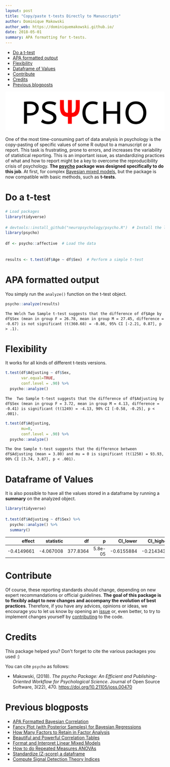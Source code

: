 ```yaml
---
layout: post
title: "Copy/paste t-tests Directly to Manuscripts"
author: Dominique Makowski
author_web: https://dominiquemakowski.github.io/
date: 2018-05-01
summary: APA formatting for t-tests.
---
```


-   [Do a t-test](#do-a-t-test)
-   [APA formatted output](#apa-formatted-output)
-   [Flexibility](#flexibility)
-   [Dataframe of Values](#dataframe-of-values)
-   [Contribute](#contribute)
-   [Credits](#credits)
-   [Previous blogposts](#previous-blogposts)

![](https://raw.githubusercontent.com/neuropsychology/psycho.R/master/vignettes/images/logo.PNG)

One of the most time-consuming part of data analysis in psychology is the copy-pasting of specific values of some R output to a manuscript or a report. This task is frustrating, prone to errors, and increases the variability of statistical reporting. This is an important issue, as standardizing practices of what and how to report might be a key to overcome the reproducibility crisis of psychology. **The [psycho](https://github.com/neuropsychology/psycho.R) package was designed specifically to do this job**. At first, for complex [Bayesian mixed models](https://cran.r-project.org/web/packages/psycho/vignettes/bayesian.html), but the package is now compatible with basic methods, such as **t-tests**.

Do a t-test
===========

``` r
# Load packages
library(tidyverse)

# devtools::install_github("neuropsychology/psycho.R")  # Install the latest psycho version
library(psycho)

df <- psycho::affective  # Load the data


results <- t.test(df$Age ~ df$Sex)  # Perform a simple t-test
```

APA formatted output
====================

You simply run the `analyze()` function on the t-test object.

``` r
psycho::analyze(results)
```

    The Welch Two Sample t-test suggests that the difference of df$Age by df$Sex (mean in group F = 26.78, mean in group M = 27.45, difference = -0.67) is not significant (t(360.68) = -0.86, 95% CI [-2.21, 0.87], p > .1).

Flexibility
===========

It works for all kinds of different t-tests versions.

``` r
t.test(df$Adjusting ~ df$Sex,
       var.equal=TRUE, 
       conf.level = .90) %>% 
  psycho::analyze()
```

    The  Two Sample t-test suggests that the difference of df$Adjusting by df$Sex (mean in group F = 3.72, mean in group M = 4.13, difference = -0.41) is significant (t(1249) = -4.13, 90% CI [-0.58, -0.25], p < .001).

``` r
t.test(df$Adjusting,
       mu=0,
       conf.level = .90) %>% 
  psycho::analyze()
```

    The One Sample t-test suggests that the difference between df$Adjusting (mean = 3.80) and mu = 0 is significant (t(1250) = 93.93, 90% CI [3.74, 3.87], p < .001).

Dataframe of Values
===================

It is also possible to have all the values stored in a dataframe by running a **summary** on the analyzed object.

``` r
library(tidyverse)

t.test(df$Adjusting ~ df$Sex) %>% 
  psycho::analyze() %>% 
  summary()
```

|      effect|  statistic|        df|        p|   CI\_lower|  CI\_higher|
|-----------:|----------:|---------:|--------:|-----------:|-----------:|
|  -0.4149661|  -4.067008|  377.8364|  5.8e-05|  -0.6155884|  -0.2143439|

Contribute
==========

Of course, these reporting standards should change, depending on new expert recommandations or official guidelines. **The goal of this package is to flexibly adapt to new changes and accompany the evolution of best practices**. Therefore, if you have any advices, opinions or ideas, we encourage you to let us know by opening an [issue](https://github.com/neuropsychology/psycho.R/issues) or, even better, to try to implement changes yourself by [contributing](https://github.com/neuropsychology/psycho.R/blob/master/.github/CONTRIBUTING.md) to the code.

Credits
=======

This package helped you? Don't forget to cite the various packages you used :)

You can cite `psycho` as follows:

-   Makowski, (2018). *The psycho Package: An Efficient and Publishing-Oriented Workflow for Psychological Science*. Journal of Open Source Software, 3(22), 470. <https://doi.org/10.21105/joss.00470>

Previous blogposts
==================

-   [APA Formatted Bayesian Correlation](https://neuropsychology.github.io/psycho.R/2018/06/11/bayesian_correlation.html)
-   [Fancy Plot (with Posterior Samples) for Bayesian Regressions](https://neuropsychology.github.io/psycho.R/2018/06/03/plot_bayesian_model.html)
-   [How Many Factors to Retain in Factor Analysis](https://neuropsychology.github.io/psycho.R/2018/05/24/n_factors.html)
-   [Beautiful and Powerful Correlation Tables](https://neuropsychology.github.io/psycho.R/2018/05/20/correlation.html)
-   [Format and Interpret Linear Mixed Models](https://neuropsychology.github.io/psycho.R/2018/05/10/interpret_mixed_models.html)
-   [How to do Repeated Measures ANOVAs](https://neuropsychology.github.io/psycho.R/2018/05/01/repeated_measure_anovas.html)
-   [Standardize (Z-score) a dataframe](https://neuropsychology.github.io/psycho.R/2018/03/29/standardize.html)
-   [Compute Signal Detection Theory Indices](https://neuropsychology.github.io/psycho.R/2018/03/29/SDT.html)

